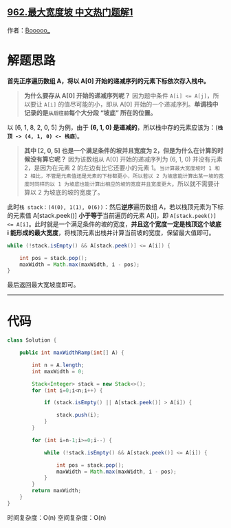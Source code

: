 ## [962.最大宽度坡 中文热门题解1](https://leetcode.cn/problems/maximum-width-ramp/solutions/100000/zui-da-kuan-du-po-dan-diao-zhan-cun-de-s-myj9)

作者：[Booooo_](https://leetcode.cn/u/Booooo_)
# 解题思路
**首先正序遍历数组 A，将以 A[0] 开始的递减序列的元素下标依次存入栈中。** 

>**为什么要存从 A[0] 开始的递减序列呢？**
因为题中条件 `A[i] <= A[j]`，所以要让 `A[i]` 的值尽可能的小，即从 A[0] 开始的一个递减序列。**单调栈中记录的是`从后往前`每个大分段 “坡底” 所在的位置。**

以 [6, 1, 8, 2, 0, 5] 为例，由于 **(6, 1, 0) 是递减的**，所以栈中存的元素应该为：(**`栈顶 -> (4, 1, 0) <- 栈底`**)。
>**其中 [2, 0, 5] 也是一个满足条件的坡并且宽度为 2，但是为什么在计算的时候没有算它呢？**
因为该数组从 A[0] 开始的递减序列为 (6, 1, 0) 并没有元素 2，是因为在元素 2 的左边有比它还要小的元素 1。`当计算最大宽度坡时 1 和 2 相比，不管是元素值还是元素的下标都更小，所以若以 2 为坡底能计算出某一坡的宽度时同样的以 1 为坡底也能计算出相应的坡的宽度并且宽度更大`，所以就不需要计算以 2 为坡底的坡的宽度了。

此时`栈 stack：(4(0), 1(1), 0(6))`：然后**逆序**遍历数组 A，若以栈顶元素为下标的元素值 A[stack.peek()] **小于等于**当前遍历的元素 A[i]，即 `A[stack.peek()] <= A[i]`。此时就是一个满足条件的坡的宽度，**并且这个宽度一定是栈顶这个坡底 i 能形成的最大宽度**，将栈顶元素出栈并计算当前坡的宽度，保留最大值即可。
```java
while (!stack.isEmpty() && A[stack.peek()] <= A[i]) {

    int pos = stack.pop();
    maxWidth = Math.max(maxWidth, i - pos);
}
```
最后返回最大宽坡度即可。

----
# 代码
```java
class Solution {

    public int maxWidthRamp(int[] A) {

        int n = A.length;
        int maxWidth = 0;

        Stack<Integer> stack = new Stack<>();
        for (int i=0;i<n;i++) {

            if (stack.isEmpty() || A[stack.peek()] > A[i]) {

                stack.push(i);
            }
        }

        for (int i=n-1;i>=0;i--) {

            while (!stack.isEmpty() && A[stack.peek()] <= A[i]) {

                int pos = stack.pop();
                maxWidth = Math.max(maxWidth, i - pos);
            }
        }
        return maxWidth;
    }
}
```
时间复杂度：O(n)
空间复杂度：O(n)